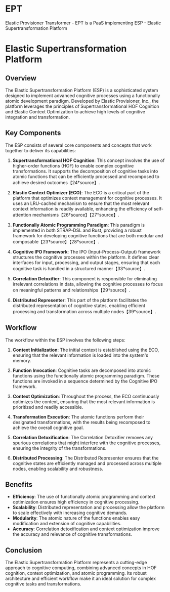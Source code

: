 # EPT
Elastic Provisioner Transformer - EPT is a PaaS implementing ESP - Elastic Supertransformation Platform

# Elastic Supertransformation Platform

## Overview
The Elastic Supertransformation Platform (ESP) is a sophisticated system designed to implement advanced cognitive processes using a functionally atomic development paradigm. Developed by Elastic Provisioner, Inc., the platform leverages the principles of Supertransformational HOF Cognition and Elastic Context Optimization to achieve high levels of cognitive integration and transformation.

## Key Components
The ESP consists of several core components and concepts that work together to deliver its capabilities:

1. **Supertransformational HOF Cognition**:
   This concept involves the use of higher-order functions (HOF) to enable complex cognitive transformations. It supports the decomposition of cognitive tasks into atomic functions that can be efficiently processed and recomposed to achieve desired outcomes【24†source】.

2. **Elastic Context Optimizer (ECO)**:
   The ECO is a critical part of the platform that optimizes context management for cognitive processes. It uses an LRU-cached mechanism to ensure that the most relevant context information is readily available, enhancing the efficiency of self-attention mechanisms【26†source】【27†source】.

3. **Functionally Atomic Programming Paradigm**:
   This paradigm is implemented in both STRAP-DSL and Rust, providing a robust framework for developing cognitive functions that are both modular and composable【23†source】【28†source】.

4. **Cognitive IPO Framework**:
   The IPO (Input-Process-Output) framework structures the cognitive processes within the platform. It defines clear interfaces for input, processing, and output stages, ensuring that each cognitive task is handled in a structured manner【33†source】.

5. **Correlation Detoxifier**:
   This component is responsible for eliminating irrelevant correlations in data, allowing the cognitive processes to focus on meaningful patterns and relationships【29†source】.

6. **Distributed Representer**:
   This part of the platform facilitates the distributed representation of cognitive states, enabling efficient processing and transformation across multiple nodes【39†source】.

## Workflow
The workflow within the ESP involves the following steps:

1. **Context Initialization**:
   The initial context is established using the ECO, ensuring that the relevant information is loaded into the system's memory.

2. **Function Invocation**:
   Cognitive tasks are decomposed into atomic functions using the functionally atomic programming paradigm. These functions are invoked in a sequence determined by the Cognitive IPO framework.

3. **Context Optimization**:
   Throughout the process, the ECO continuously optimizes the context, ensuring that the most relevant information is prioritized and readily accessible.

4. **Transformation Execution**:
   The atomic functions perform their designated transformations, with the results being recomposed to achieve the overall cognitive goal.

5. **Correlation Detoxification**:
   The Correlation Detoxifier removes any spurious correlations that might interfere with the cognitive processes, ensuring the integrity of the transformations.

6. **Distributed Processing**:
   The Distributed Representer ensures that the cognitive states are efficiently managed and processed across multiple nodes, enabling scalability and robustness.

## Benefits
- **Efficiency**: The use of functionally atomic programming and context optimization ensures high efficiency in cognitive processing.
- **Scalability**: Distributed representation and processing allow the platform to scale effectively with increasing cognitive demands.
- **Modularity**: The atomic nature of the functions enables easy modification and extension of cognitive capabilities.
- **Accuracy**: Correlation detoxification and context optimization improve the accuracy and relevance of cognitive transformations.

## Conclusion
The Elastic Supertransformation Platform represents a cutting-edge approach to cognitive computing, combining advanced concepts in HOF cognition, context optimization, and atomic programming. Its robust architecture and efficient workflow make it an ideal solution for complex cognitive tasks and transformations.
